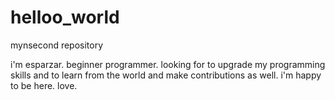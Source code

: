 # helloo_world
mynsecond repository

i'm esparzar. beginner programmer. looking for to upgrade my programming skills and to learn from the world and make contributions as well.
i'm happy to be here.
love.
